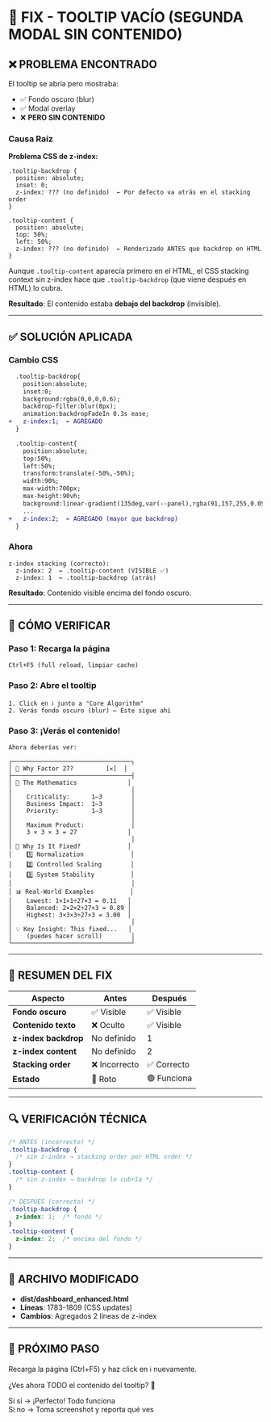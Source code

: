 # 🔧 FIX - TOOLTIP VACÍO (SEGUNDA MODAL SIN CONTENIDO)

## ❌ PROBLEMA ENCONTRADO

El tooltip se abría pero mostraba:
- ✅ Fondo oscuro (blur)
- ✅ Modal overlay
- ❌ **PERO SIN CONTENIDO**

### Causa Raíz

**Problema CSS de z-index:**

```
.tooltip-backdrop {
  position: absolute;
  inset: 0;
  z-index: ??? (no definido)  ← Por defecto va atrás en el stacking order
}

.tooltip-content {
  position: absolute;
  top: 50%;
  left: 50%;
  z-index: ??? (no definido)  ← Renderizado ANTES que backdrop en HTML
}
```

Aunque `.tooltip-content` aparecía primero en el HTML, el CSS stacking context sin z-index hace que `.tooltip-backdrop` (que viene después en HTML) lo cubra.

**Resultado**: El contenido estaba **debajo del backdrop** (invisible).

---

## ✅ SOLUCIÓN APLICADA

### Cambio CSS

```diff
  .tooltip-backdrop{
    position:absolute;
    inset:0;
    background:rgba(0,0,0,0.6);
    backdrop-filter:blur(8px);
    animation:backdropFadeIn 0.3s ease;
+   z-index:1;  ← AGREGADO
  }

  .tooltip-content{
    position:absolute;
    top:50%;
    left:50%;
    transform:translate(-50%,-50%);
    width:90%;
    max-width:700px;
    max-height:90vh;
    background:linear-gradient(135deg,var(--panel),rgba(91,157,255,0.05));
    ...
+   z-index:2;  ← AGREGADO (mayor que backdrop)
  }
```

### Ahora

```
z-index stacking (correcto):
  z-index: 2  ← .tooltip-content (VISIBLE ✅)
  z-index: 1  ← .tooltip-backdrop (atrás)
```

**Resultado**: Contenido visible encima del fondo oscuro.

---

## 🧪 CÓMO VERIFICAR

### Paso 1: Recarga la página
```
Ctrl+F5 (full reload, limpiar cache)
```

### Paso 2: Abre el tooltip
```
1. Click en ℹ️ junto a "Core Algorithm"
2. Verás fondo oscuro (blur) ← Este sigue ahí
```

### Paso 3: ¡Verás el contenido!
```
Ahora deberías ver:

┌─────────────────────────────────┐
│ 🎯 Why Factor 27?         [✕]  │
├─────────────────────────────────┤
│ 📐 The Mathematics              │
│                                 │
│    Criticality:      1–3        │
│    Business Impact:  1–3        │
│    Priority:         1–3        │
│                                 │
│    Maximum Product:             │
│    3 × 3 × 3 = 27              │
│                                 │
│ 🔧 Why Is It Fixed?             │
│    1️⃣ Normalization             │
│    2️⃣ Controlled Scaling        │
│    3️⃣ System Stability          │
│                                 │
│ 📊 Real-World Examples          │
│    Lowest: 1×1×1÷27×3 = 0.11   │
│    Balanced: 2×2×2÷27×3 = 0.89 │
│    Highest: 3×3×3÷27×3 = 3.00  │
│                                 │
│ 💡 Key Insight: This fixed...   │
│    (puedes hacer scroll)        │
└─────────────────────────────────┘
```

---

## 📝 RESUMEN DEL FIX

| Aspecto | Antes | Después |
|---------|-------|---------|
| **Fondo oscuro** | ✅ Visible | ✅ Visible |
| **Contenido texto** | ❌ Oculto | ✅ Visible |
| **z-index backdrop** | No definido | 1 |
| **z-index content** | No definido | 2 |
| **Stacking order** | ❌ Incorrecto | ✅ Correcto |
| **Estado** | 🔴 Roto | 🟢 Funciona |

---

## 🔍 VERIFICACIÓN TÉCNICA

```css
/* ANTES (incorrecto) */
.tooltip-backdrop {
  /* sin z-index → stacking order por HTML order */
}
.tooltip-content {
  /* sin z-index → backdrop lo cubría */
}

/* DESPUÉS (correcto) */
.tooltip-backdrop {
  z-index: 1;  /* fondo */
}
.tooltip-content {
  z-index: 2;  /* encima del fondo */
}
```

---

## 📄 ARCHIVO MODIFICADO

- **dist/dashboard_enhanced.html**
- **Líneas**: 1783-1809 (CSS updates)
- **Cambios**: Agregados 2 líneas de z-index

---

## 🚀 PRÓXIMO PASO

Recarga la página (Ctrl+F5) y haz click en ℹ️ nuevamente.

¿Ves ahora TODO el contenido del tooltip? 🎉

Si sí → ¡Perfecto! Todo funciona  
Si no → Toma screenshot y reporta qué ves
